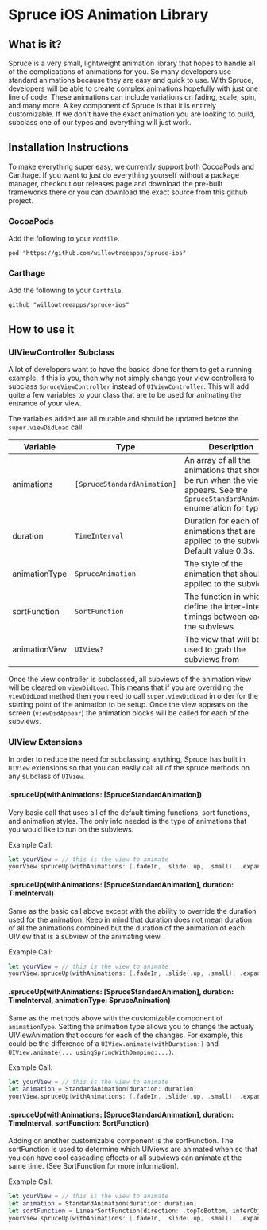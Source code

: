 # Spruce iOS Animation Library

## What is it?
Spruce is a very small, lightweight animation library that hopes to handle all of the 
complications of animations for you. So many developers use standard animations because
they are easy and quick to use. With Spruce, developers will be able to create complex
animations hopefully with just one line of code. These animations can include variations
on fading, scale, spin, and many more. A key component of Spruce is that it is entirely
customizable. If we don't have the exact animation you are looking to build, subclass
one of our types and everything will just work. 

## Installation Instructions
To make everything super easy, we currently support both CocoaPods and Carthage. If you want to just do everything yourself without a package manager, checkout our releases page and download the pre-built frameworks there or you can download the exact source from this github project.

### CocoaPods
Add the following to your `Podfile`.
```
pod "https://github.com/willowtreeapps/spruce-ios"
```

### Carthage
Add the following to your `Cartfile`.
```
github "willowtreeapps/spruce-ios"
```

## How to use it

### UIViewController Subclass
A lot of developers want to have the basics done for them to get a running example. If this
is you, then why not simply change your view controllers to subclass `SpruceViewController`
instead of `UIViewController`. This will add quite a few variables to your class that are to
be used for animating the entrance of your view. 

The variables added are all mutable and should be updated before the `super.viewDidLoad` call. 

Variable     | Type          | Description
------------ | ------------- | -------------
animations | `[SpruceStandardAnimation]` | An array of all the animations that should be run when the view appears. See the `SpruceStandardAnimation` enumeration for types.
duration   | `TimeInterval` | Duration for each of the animations that are applied to the subviews. Default value 0.3s.
animationType | `SpruceAnimation` | The style of the animation that should be applied to the subviews
sortFunction | `SortFunction` | The function in which to define the inter-interval timings between each of the subviews
animationView | `UIView?` | The view that will be used to grab the subviews from

Once the view controller is subclassed, all subviews of the animation view will be cleared on `viewDidLoad`.
This means that if you are overriding the `viewDidLoad` method then you need to call `super.viewDidLoad` in order
for the starting point of the animation to be setup. Once the view appears on the screen (`viewDidAppear`) the
animation blocks will be called for each of the subviews. 

### UIView Extensions
In order to reduce the need for subclassing anything, Spruce has built in `UIView` extensions so
that you can easily call all of the spruce methods on any subclass of `UIView`. 

#### .spruceUp(withAnimations: [SpruceStandardAnimation])
Very basic call that uses all of the default timing functions, sort functions, and animation styles. The only info needed is the type of animations that you would like to run on the subviews.

Example Call:
```swift
let yourView = // this is the view to animate
yourView.spruceUp(withAnimations: [.fadeIn, .slide(.up, .small), .expand(.small)])
```

#### .spruceUp(withAnimations: [SpruceStandardAnimation], duration: TimeInterval)
Same as the basic call above except with the ability to override the duration used for the animation. Keep in mind that duration does not mean duration of all the animations combined but the duration of the animation of each UIView that is a subview of the animating view. 

Example Call:
```swift
let yourView = // this is the view to animate
yourView.spruceUp(withAnimations: [.fadeIn, .slide(.up, .small), .expand(.small)], duration: 0.3)
```

#### .spruceUp(withAnimations: [SpruceStandardAnimation], duration: TimeInterval, animationType: SpruceAnimation)
Same as the methods above with the customizable component of `animationType`. Setting the animation type allows you to change the actualy UIViewAnimation that occurs for each of the changes. For example, this could be the difference of a `UIView.animate(withDuration:)` and `UIView.animate(... usingSpringWithDamping:...)`. 

Example Call:
```swift
let yourView = // this is the view to animate
let animation = StandardAnimation(duration: duration)
yourView.spruceUp(withAnimations: [.fadeIn, .slide(.up, .small), .expand(.small)], duration: 0.3, animationType: animation)
```

#### .spruceUp(withAnimations: [SpruceStandardAnimation], duration: TimeInterval, sortFunction: SortFunction)
Adding on another customizable component is the sortFunction. The sortFunction is used to determine which UIViews are animated when so that you can have cool cascading effects or all subviews can animate at the same time. (See SortFunction for more information). 

Example Call:
```swift
let yourView = // this is the view to animate
let animation = StandardAnimation(duration: duration)
let sortFunction = LinearSortFunction(direction: .topToBottom, interObjectDelay: 0.05)
yourView.spruceUp(withAnimations: [.fadeIn, .slide(.up, .small), .expand(.small)], duration: 0.3, animationType: animation, sortFunction: sortFunction)
```

